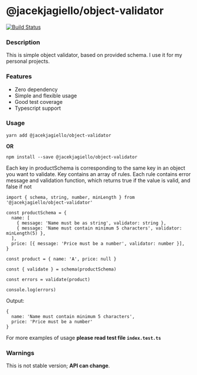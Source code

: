 # @jacekjagiello/object-validator

[![Build Status](https://travis-ci.org/JacekJagiello/object-validator.svg?branch=master)](https://travis-ci.org/JacekJagiello/object-validator)

### Description
This is simple object validator, based on provided schema. I use it for my personal projects.

### Features
* Zero dependency
* Simple and flexible usage
* Good test coverage
* Typescript support

### Usage
`yarn add @jacekjagiello/object-validator`

**OR**

`npm install --save @jacekjagiello/object-validator`

Each key in productSchema is corresponding to the same key in an object you want to validate. Key contains an array of rules. Each rule contains error message and validation function, which returns true if the value is valid, and false if not

```
import { schema, string, number, minLength } from '@jacekjagiello/object-validator'

const productSchema = {
  name: [
    { message: 'Name must be as string', validator: string },
    { message: 'Name must contain minimum 5 characters', validator: minLength(5) },
  ],
  price: [{ message: 'Price must be a number', validator: number }],
}

const product = { name: 'A', price: null }

const { validate } = schema(productSchema)

const errors = validate(product)

console.log(errors)
```

Output:

```
{
  name: 'Name must contain minimum 5 characters',
  price: 'Price must be a number'
}
```

For more examples of usage **please read test file `index.test.ts`**

### Warnings
This is not stable version; **API can change**.
